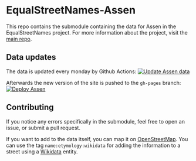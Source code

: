 # EqualStreetNames-Assen

This repo contains the submodule containing the data for Assen in the EqualStreetNames project. For more information about the project, visit the [main repo](https://github.com/openknowledgebe/equalstreetnames).

## Data updates

The data is updated every monday by Github Actions:
[![Update Assen data](https://github.com/RobinLinde/equalstreetnames-assen/actions/workflows/update-data.yml/badge.svg)](https://github.com/RobinLinde/equalstreetnames-assen/actions/workflows/update-data.yml)

Afterwards the new version of the site is pushed to the `gh-pages` branch:
[![Deploy Assen](https://github.com/RobinLinde/equalstreetnames-assen/actions/workflows/deploy.yml/badge.svg)](https://github.com/RobinLinde/equalstreetnames-assen/actions/workflows/deploy.yml)

## Contributing

If you notice any errors specifically in the submodule, feel free to open an issue, or submit a pull request.

If you want to add to the data itself, you can map it on [OpenStreetMap](https://osm.org/). You can use the tag `name:etymology:wikidata` for adding the information to a street using a [Wikidata](https://wikidata.org) entity.

